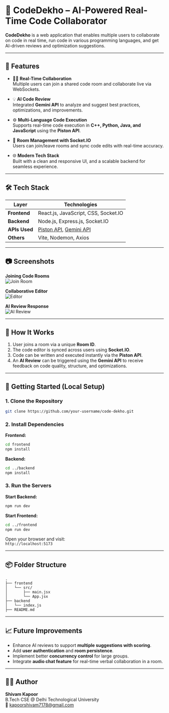 
# 🔗 CodeDekho – AI-Powered Real-Time Code Collaborator

**CodeDekho** is a web application that enables multiple users to collaborate on code in real time, run code in various programming languages, and get AI-driven reviews and optimization suggestions.

---

## 🚀 Features

- 🧑‍💻 **Real-Time Collaboration**  
  Multiple users can join a shared code room and collaborate live via WebSockets.

- 💡 **AI Code Review**  
  Integrated **Gemini API** to analyze and suggest best practices, optimizations, and improvements.

- ⚙️ **Multi-Language Code Execution**  
  Supports real-time code execution in **C++, Python, Java, and JavaScript** using the **Piston API**.

- 📡 **Room Management with Socket.IO**  
  Users can join/leave rooms and sync code edits with real-time accuracy.

- 🌐 **Modern Tech Stack**  
  Built with a clean and responsive UI, and a scalable backend for seamless experience.

---

## 🛠️ Tech Stack

| Layer       | Technologies                                      |
|-------------|---------------------------------------------------|
| **Frontend**| React.js, JavaScript, CSS, Socket.IO              |
| **Backend** | Node.js, Express.js, Socket.IO                    |
| **APIs Used** | [Piston API](https://github.com/engineer-man/piston), [Gemini API](https://ai.google.dev/) |
| **Others**  | Vite, Nodemon, Axios                              |

---

## 📷 Screenshots

**Joining Code Rooms**  
![Join Room](https://github.com/user-attachments/assets/df839f51-0205-403d-8ec6-9e10200aa5ae)

**Collaborative Editor**  
![Editor](https://github.com/user-attachments/assets/d4534045-d5f2-4b4c-a57d-660a496a8325)

**AI Review Response**  
![AI Review](https://github.com/user-attachments/assets/643f83c5-b6a0-402c-8c8c-5a5f86febb07)

---

## 🧪 How It Works

1. User joins a room via a unique **Room ID**.
2. The code editor is synced across users using **Socket.IO**.
3. Code can be written and executed instantly via the **Piston API**.
4. An **AI Review** can be triggered using the **Gemini API** to receive feedback on code quality, structure, and optimizations.

---

## 🔧 Getting Started (Local Setup)

### 1. Clone the Repository
```bash
git clone https://github.com/your-username/code-dekho.git
```

### 2. Install Dependencies

**Frontend:**
```bash
cd frontend
npm install
```

**Backend:**
```bash
cd ../backend
npm install
```

### 3. Run the Servers

**Start Backend:**
```bash
npm run dev
```

**Start Frontend:**
```bash
cd ../frontend
npm run dev
```

Open your browser and visit:  
`http://localhost:5173`

---

## 📦 Folder Structure

```
.
├── frontend
│   └── src/
│       ├── main.jsx
│       └── App.jsx
├── backend
│   └── index.js
├── README.md
```

---

## 📈 Future Improvements

- Enhance AI reviews to support **multiple suggestions with scoring**.
- Add **user authentication** and **room persistence**.
- Implement better **concurrency control** for large groups.
- Integrate **audio chat feature** for real-time verbal collaboration in a room.

---

## 👨‍💻 Author

**Shivam Kapoor**  
B.Tech CSE @ Delhi Technological University  
📧 kapoorshivam7178@gmail.com  
